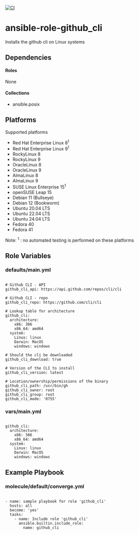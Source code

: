[![CI](https://github.com/de-it-krachten/ansible-role-github_cli/workflows/CI/badge.svg?event=push)](https://github.com/de-it-krachten/ansible-role-github_cli/actions?query=workflow%3ACI)


# ansible-role-github_cli

Installs the github cli on Linux systems


## Dependencies

#### Roles
None

#### Collections
- ansible.posix

## Platforms

Supported platforms

- Red Hat Enterprise Linux 8<sup>1</sup>
- Red Hat Enterprise Linux 9<sup>1</sup>
- RockyLinux 8
- RockyLinux 9
- OracleLinux 8
- OracleLinux 9
- AlmaLinux 8
- AlmaLinux 9
- SUSE Linux Enterprise 15<sup>1</sup>
- openSUSE Leap 15
- Debian 11 (Bullseye)
- Debian 12 (Bookworm)
- Ubuntu 20.04 LTS
- Ubuntu 22.04 LTS
- Ubuntu 24.04 LTS
- Fedora 40
- Fedora 41

Note:
<sup>1</sup> : no automated testing is performed on these platforms

## Role Variables
### defaults/main.yml
<pre><code>
# Github CLI - API
github_cli_api: https://api.github.com/repos/cli/cli

# Github CLI - repo
github_cli_repo: https://github.com/cli/cli

# Lookup table for architecture
github_cli:
  architecture:
    x86: 386
    x86_64: amd64
  system:
    Linux: linux
    Darwin: MacOS
    windows: windows

# Should the cli be downloaded
github_cli_download: true

# Version of the CLI to install
github_cli_version: latest

# Location/ownership/permissions of the binary
github_cli_path: /usr/bin/gh
github_cli_owner: root
github_cli_group: root
github_cli_mode: '0755'
</pre></code>


### vars/main.yml
<pre><code>
github_cli:
  architecture:
    x86: 386
    x86_64: amd64
  system:
    Linux: linux
    Darwin: MacOS
    windows: windows
</pre></code>



## Example Playbook
### molecule/default/converge.yml
<pre><code>
- name: sample playbook for role 'github_cli'
  hosts: all
  become: 'yes'
  tasks:
    - name: Include role 'github_cli'
      ansible.builtin.include_role:
        name: github_cli
</pre></code>
